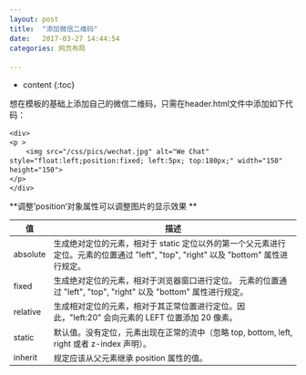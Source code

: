 ```yaml
---
layout: post
title:  "添加微信二维码"
date:   2017-03-27 14:44:54
categories: 网页布局

---
```


* content
{:toc}


想在模板的基础上添加自己的微信二维码，只需在header.html文件中添加如下代码：

	<div>
	<p >
		<img src="/css/pics/wechat.jpg" alt="We Chat" style="float:left;position:fixed; left:5px; top:180px;" width="150" height="150">
	</p>
	</div>
	
**调整’position‘对象属性可以调整图片的显示效果 **

值 | 描述
---|---
absolute | 生成绝对定位的元素，相对于 static 定位以外的第一个父元素进行定位。元素的位置通过 "left", "top", "right" 以及 "bottom" 属性进行规定。
fixed | 生成绝对定位的元素，相对于浏览器窗口进行定位。 元素的位置通过 "left", "top", "right" 以及 "bottom" 属性进行规定。
relative | 生成相对定位的元素，相对于其正常位置进行定位。因此，"left:20" 会向元素的 LEFT 位置添加 20 像素。
static | 默认值。没有定位，元素出现在正常的流中（忽略 top, bottom, left, right 或者 z-index 声明）。
inherit | 规定应该从父元素继承 position 属性的值。




